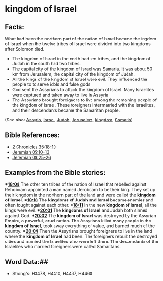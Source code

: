 # kingdom of Israel #

## Facts: ##

What had been the northern part of the nation of Israel became the ingdom of Israel when the twelve tribes of Israel were divided into two kingdoms after Solomon died.

* The kingdom of Israel in the north had ten tribes, and the kingdom of Judah in the south had two tribes.
* The capital city of the kingdom of Israel was Samaria. It was about 50 km from Jerusalem, the capital city of the kingdom of Judah.
* All the kings of the kingdom of Israel were evil. They influenced the people to  to serve idols and false gods.
* God sent the Assyrians to attack the kingdom of Israel. Many Israelites were captured and taken away to live in Assyria.
* The Assyrians brought foreigners to live among the remaining people of the kingdom of Israel. These foreigners intermarried with the Israelites, and their descendants became the Samaritan people.

(See also: [Assyria](assyria.md), [Israel](../kt/israel.md), [Judah](kingdomofjudah.md), [Jerusalem](jerusalem.md), [kingdom](../other/kingdom.md), [Samaria](samaria.md))

## Bible References: ##

* [2 Chronicles 35:18-19](rc://en/tn/help/2ch/35/18)
* [Jeremiah 05:10-13](rc://en/tn/help/jer/05/10)
* [Jeremiah 09:25-26](rc://en/tn/help/jer/09/25)

## Examples from the Bible stories: ##

  __*[18:08](rc://en/tn/help/obs/18/08)__ The other ten tribes of the nation of Israel that rebelled against Rehoboam appointed a man named Jeroboam to be their king. They set up their kingdom in the northern part of the land and were called the __kingdom of Israel__.
  __*[18:10](rc://en/tn/help/obs/18/10)__ The __kingdoms of Judah and Israel__ became enemies and often fought against each other.
  __*[18:11](rc://en/tn/help/obs/18/11)__ In the new __kingdom of Israel__, all the kings were evil.
  __*[20:01](rc://en/tn/help/obs/20/01)__ The __kingdoms of Israel__ and Judah both sinned against God.
  __*[20:02](rc://en/tn/help/obs/20/02)__ The __kingdom of Israel__ was destroyed by the Assyrian Empire, a powerful, cruel nation. The Assyrians killed many people in the __kingdom of Israel__, took away everything of value, and burned much of the country.
  __*[20:04](rc://en/tn/help/obs/20/04)__ Then the Assyrians brought foreigners to live in the land where the __kingdom of Israel__ had been. The foreigners rebuilt the destroyed cities and married the Israelites who were left there. The descendants of the Israelites who married foreigners were called Samaritans.

## Word Data:##

* Strong's: H3478, H4410, H4467, H4468
